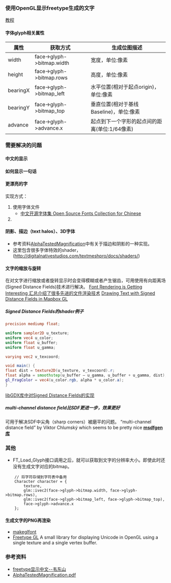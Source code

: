 ### 使用OpenGL显示freetype生成的文字
[教程](https://learnopengl-cn.readthedocs.io/zh/latest/06%20In%20Practice/02%20Text%20Rendering/)

#### 字体glyph相关属性
| 属性 | 获取方式 | 生成位图描述 |
| --- | --- | --- |
width | face->glyph->bitmap.width | 宽度，单位:像素 
height | face->glyph->bitmap.rows | 高度，单位:像素 
bearingX| face->glyph->bitmap_left| 水平位置(相对于起点origin)，单位:像素 
bearingY| face->glyph->bitmap_top | 垂直位置(相对于基线Baseline)，单位:像素 
advance | face->glyph->advance.x | 起点到下一个字形的起点间的距离(单位:1/64像素)

### 需要解决的问题
#### 中文的显示
#### 如何显示一句话
#### 更漂亮的字
实现方式：
1. 使用字体文件
    + [中文开源字体集 Open Source Fonts Collection for Chinese](https://drxie.github.io/OSFCC/)
2. 

#### 阴影、描边（text halos）、3D字体
+ 参考资料[AlphaTestedMagnification](#参考资料)中有关于描边和阴影的一种实现。
+ 这里包含很多字体特效的shader，(http://digitalnativestudios.com/textmeshpro/docs/shaders/)

#### 文字的缩放与旋转
在对文字进行缩放或者旋转显示时会变得模糊或者产生锯齿，可用使用有向距离场(Signed Distance Fields)技术进行解决。
[Font Rendering is Getting Interesting 汇总介绍了很多先进的文件渲染技术](https://aras-p.info/blog/2017/02/15/Font-Rendering-is-Getting-Interesting/)
[Drawing Text with Signed Distance Fields in Mapbox GL](https://blog.mapbox.com/drawing-text-with-signed-distance-fields-in-mapbox-gl-b0933af6f817)
##### Signed Distance Fields的shader例子
```glsl
precision mediump float;

uniform sampler2D u_texture;
uniform vec4 u_color;
uniform float u_buffer;
uniform float u_gamma;

varying vec2 v_texcoord;

void main() {
float dist = texture2D(u_texture, v_texcoord).r;
float alpha = smoothstep(u_buffer — u_gamma, u_buffer + u_gamma, dist);
gl_FragColor = vec4(u_color.rgb, alpha * u_color.a);
}
```
[libGDX库中对Signed Distance Fields的实现](https://libgdx.com/wiki/graphics/2d/fonts/distance-field-fonts)

##### multi-channel distance field比SDF更进一步，效果更好
可用于解决SDF中尖角（sharp corners）被磨平的问题。
“multi-channel distance field” by Viktor Chlumský which seems to be pretty nice
**[msdfgen库](https://github.com/Chlumsky/msdfgen)**

### 其他
+ FT_Load_Glyph接口调用之后，就可以获取到文字的分辨率大小。即使此时还没有生成文字对应的bitmap。
```
    // 将字符存储到字符表中备用
    Character character = {
        texture, 
        glm::ivec2(face->glyph->bitmap.width, face->glyph->bitmap.rows),
        glm::ivec2(face->glyph->bitmap_left, face->glyph->bitmap_top),
        face->glyph->advance.x
    };
```

#### 生成文字的PNG再渲染
+ [makeglfont](https://github.com/raphm/makeglfont)
+ [Freetype GL](https://github.com/rougier/freetype-gl)   A small library for displaying Unicode in OpenGL using a single texture and a single vertex buffer.

### 参考资料
+ [freetype显示中文--韦东山](https://blog.csdn.net/qq_22655017/article/details/90034431)
+ [AlphaTestedMagnification.pdf](https://github.com/Michaelangel007/game_dev_pdfs/blob/master/graphics/signed_distance_field/SIGGRAPH2007_AlphaTestedMagnification.pdf)